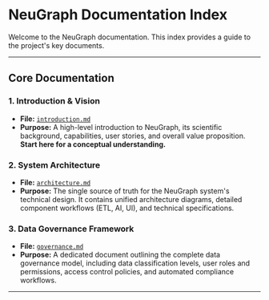 # NeuGraph Documentation Index

Welcome to the NeuGraph documentation. This index provides a guide to the project's key documents.

---

## Core Documentation

### 1. Introduction & Vision
- **File:** [`introduction.md`](./introduction.md)
- **Purpose:** A high-level introduction to NeuGraph, its scientific background, capabilities, user stories, and overall value proposition. **Start here for a conceptual understanding.**

### 2. System Architecture
- **File:** [`architecture.md`](./architecture.md)
- **Purpose:** The single source of truth for the NeuGraph system's technical design. It contains unified architecture diagrams, detailed component workflows (ETL, AI, UI), and technical specifications.

### 3. Data Governance Framework
- **File:** [`governance.md`](./governance.md)
- **Purpose:** A dedicated document outlining the complete data governance model, including data classification levels, user roles and permissions, access control policies, and automated compliance workflows.

---

